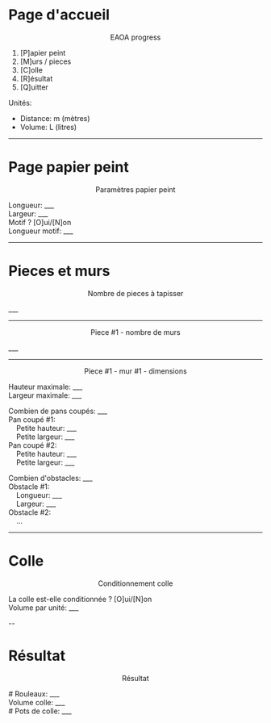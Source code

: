 # Page d'accueil

<p style="text-align: center;">EAOA progress</p>

1. [P]apier peint
2. [M]urs / pieces
3. [C]olle
4. [R]ésultat
5. [Q]uitter

Unités:
- Distance: m (mètres)
- Volume: L (litres)

---

# Page papier peint

<p style="text-align: center;">Paramètres papier peint</p>

Longueur: ___<br>
Largeur: ___<br>
Motif ? [O]ui/[N]on<br>
Longueur motif: ___

---

# Pieces et murs

<p style="text-align: center;">Nombre de pieces à tapisser</p>

\_\_\_

---

<p style="text-align: center;">Piece #1 - nombre de murs </p>

\_\_\_

---

<p style="text-align: center;">Piece #1 - mur #1 - dimensions</p>

Hauteur maximale: ___<br>
Largeur maximale: ___

Combien de pans coupés: ___<br>
Pan coupé #1:<br>
&nbsp;&nbsp;&nbsp;&nbsp;Petite hauteur: ___<br> <!-- pas encore sûr-sûr -->
&nbsp;&nbsp;&nbsp;&nbsp;Petite largeur: ___ <!-- pas encore sûr-sûr --><br>
Pan coupé #2:<br>
&nbsp;&nbsp;&nbsp;&nbsp;Petite hauteur: ___<br>
&nbsp;&nbsp;&nbsp;&nbsp;Petite largeur: ___

Combien d'obstacles: ___<br>
Obstacle #1:<br>
&nbsp;&nbsp;&nbsp;&nbsp;Longueur: ___<br>
&nbsp;&nbsp;&nbsp;&nbsp;Largeur: ___<br>
Obstacle #2:<br>
&nbsp;&nbsp;&nbsp;&nbsp;...<br>

---

# Colle

<p style="text-align: center;">Conditionnement colle</p>

La colle est-elle conditionnée ? [O]ui/[N]on<br>
Volume par unité: ___

--

# Résultat

<p style="text-align: center;">Résultat</p>

\# Rouleaux: ___<br>
Volume colle: ___<br>
\# Pots de colle: ___
